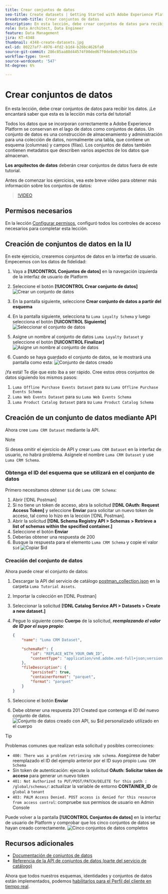```yaml
---
title: Crear conjuntos de datos
seo-title: Create datasets | Getting Started with Adobe Experience Platform for Data Architects and Data Engineers
breadcrumb-title: Crear conjuntos de datos
description: En esta lección, debe crear conjuntos de datos para recibir los datos.
role: Data Architect, Data Engineer
feature: Data Management
jira: KT-4348
thumbnail: 4348-create-datasets.jpg
exl-id: 80227af7-4976-4fd2-b1d4-b26bc4626fa0
source-git-commit: 286c85aa88d44574f00ded67f0de8e0c945a153e
workflow-type: tm+mt
source-wordcount: '547'
ht-degree: 6%

---
```


# Crear conjuntos de datos

<!--15min-->

En esta lección, debe crear conjuntos de datos para recibir los datos. ¡Le encantará saber que esta es la lección más corta del tutorial!

Todos los datos que se incorporan correctamente a Adobe Experience Platform se conservan en el lago de datos como conjuntos de datos. Un conjunto de datos es una construcción de almacenamiento y administración para una colección de datos, normalmente una tabla, que contiene un esquema (columnas) y campos (filas). Los conjuntos de datos también contienen metadatos que describen varios aspectos de los datos que almacenan.

**Los arquitectos de datos** deberán crear conjuntos de datos fuera de este tutorial.

Antes de comenzar los ejercicios, vea este breve vídeo para obtener más información sobre los conjuntos de datos:
>[!VIDEO](https://video.tv.adobe.com/v/34380?learn=on&enablevpops&captions=spa)

## Permisos necesarios

En la lección [Configurar permisos](configure-permissions.md), configuró todos los controles de acceso necesarios para completar esta lección.

<!--
* Permission items **[!UICONTROL Data Management]** > **[!UICONTROL View Datasets]** and **[!UICONTROL Manage Datasets]**
* Permission item **[!UICONTROL Sandboxes]** > `Luma Tutorial`
* User-role access to the `Luma Tutorial Platform` product profile
* Developer-role access to the `Luma Tutorial Platform` product profile (for API)
-->

## Creación de conjuntos de datos en la IU

En este ejercicio, crearemos conjuntos de datos en la interfaz de usuario. Empecemos con los datos de fidelidad:

1. Vaya a **[!UICONTROL Conjuntos de datos]** en la navegación izquierda de la interfaz de usuario de Platform
1. Seleccione el botón **[!UICONTROL Crear conjunto de datos]**
   ![Crear un conjunto de datos](assets/datasets-createDataset.png)

1. En la pantalla siguiente, seleccione **Crear conjunto de datos a partir del esquema**
1. En la pantalla siguiente, selecciona tu `Luma Loyalty Schema` y luego selecciona el botón **[!UICONTROL Siguiente]**
   ![Seleccionar el conjunto de datos](assets/datasets-selectSchema.png)

1. Asigne un nombre al conjunto de datos `Luma Loyalty Dataset` y seleccione el botón **[!UICONTROL Finalizar]**
   ![Asigne un nombre al conjunto de datos](assets/datasets-nameDataset.png)
1. Cuando se haya guardado el conjunto de datos, se le mostrará una pantalla como esta:
   ![Conjunto de datos creado](assets/datasets-created.png)

¡Ya está! Te dije que esto iba a ser rápido. Cree estos otros conjuntos de datos siguiendo los mismos pasos:

1. `Luma Offline Purchase Events Dataset` para su `Luma Offline Purchase Events Schema`
1. `Luma Web Events Dataset` para su `Luma Web Events Schema`
1. `Luma Product Catalog Dataset` para su `Luma Product Catalog Schema`


## Creación de un conjunto de datos mediante API

Ahora cree `Luma CRM Dataset` mediante la API.

>[!NOTE]
>
>Si desea omitir el ejercicio de API y crear `Luma CRM Dataset` en la interfaz de usuario, no habrá problema. Asígnele el nombre `Luma CRM Dataset` y use `Luma CRM Schema`.

### Obtenga el ID del esquema que se utilizará en el conjunto de datos

Primero necesitamos obtener `$id` de `Luma CRM Schema`:

1. Abrir [!DNL Postman]
1. Si no tiene un token de acceso, abra la solicitud **[!DNL OAuth: Request Access Token]** y seleccione **Enviar** para solicitar un nuevo token de acceso, tal como lo hizo en la lección [!DNL Postman].
1. Abrir la solicitud **[!DNL Schema Registry API > Schemas > Retrieve a list of schemas within the specified container.]**
1. Seleccione el botón **Enviar**
1. Deberías obtener una respuesta de 200
1. Busque la respuesta para el elemento `Luma CRM Schema` y copie el valor `$id`
   ![Copiar $id](assets/dataset-crm-getSchemaId.png)

### Creación del conjunto de datos

Ahora puede crear el conjunto de datos:

1. Descargar la API del servicio de catálogo [postman_collection.json](https://raw.githubusercontent.com/adobe/experience-platform-postman-samples/master/apis/experience-platform/Catalog%20Service%20API.postman_collection.json) en la carpeta `Luma Tutorial Assets`.
1. Importar la colección en [!DNL Postman]
1. Seleccionar la solicitud **[!DNL Catalog Service API > Datasets > Create a new dataset.]**
1. Pegue lo siguiente como **Cuerpo** de la solicitud, ***reemplazando el valor de ID por el suyo propio***:

   ```json
   {
       "name": "Luma CRM Dataset",
   
       "schemaRef": {
           "id": "REPLACE_WITH_YOUR_OWN_ID",
           "contentType": "application/vnd.adobe.xed-full+json;version=1"
       },
       "fileDescription": {
           "persisted": true,
           "containerFormat": "parquet",
           "format": "parquet"
       }
   }
   ```

1. Seleccione el botón **Enviar**
1. Debe obtener una respuesta 201 Created que contenga el ID del nuevo conjunto de datos.
   ![Conjunto de datos creado con API, su $id personalizado utilizado en el cuerpo](assets/datasets-crm-created.png)

>[!TIP]
>
> Problemas comunes que realizan esta solicitud y posibles correcciones:
>
> * `400: There was a problem retrieving xdm schema`. Asegúrese de haber reemplazado el ID del ejemplo anterior por el ID suyo propio `Luma CRM Schema`
> * Sin token de autenticación: ejecute la solicitud **OAuth: Solicitar token de acceso** para generar un nuevo token
> * `401: Not Authorized to PUT/POST/PATCH/DELETE for this path : /global/schemas/`: actualizar la variable de entorno **CONTAINER_ID** de `global` a `tenant`
> * `403: PALM Access Denied. POST access is denied for this resource from access control`: compruebe sus permisos de usuario en Admin Console


Puede volver a la pantalla **[!UICONTROL Conjuntos de datos]** en la interfaz de usuario de Platform y comprobar que los cinco conjuntos de datos se hayan creado correctamente.
![Cinco conjuntos de datos completos](assets/datasets-allComplete.png)


## Recursos adicionales

* [Documentación de conjuntos de datos](https://experienceleague.adobe.com/docs/experience-platform/catalog/datasets/overview.html?lang=es)
* [Referencia de la API de conjuntos de datos (parte del servicio de catálogo)](https://www.adobe.io/experience-platform-apis/references/catalog/#tag/Datasets)

Ahora que todos nuestros esquemas, identidades y conjuntos de datos están implementados, podemos [habilitarlos para el Perfil del cliente en tiempo real](enable-profiles.md).
